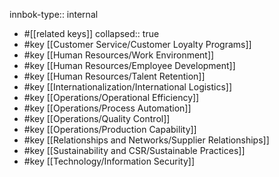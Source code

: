 innbok-type:: internal
- #[[related keys]]
collapsed:: true
- #key [[Customer Service/Customer Loyalty Programs]]
- #key [[Human Resources/Work Environment]]
- #key [[Human Resources/Employee Development]]
- #key [[Human Resources/Talent Retention]]
- #key [[Internationalization/International Logistics]]
- #key [[Operations/Operational Efficiency]]
- #key [[Operations/Process Automation]]
- #key [[Operations/Quality Control]]
- #key [[Operations/Production Capability]]
- #key [[Relationships and Networks/Supplier Relationships]]
- #key [[Sustainability and CSR/Sustainable Practices]]
- #key [[Technology/Information Security]]














